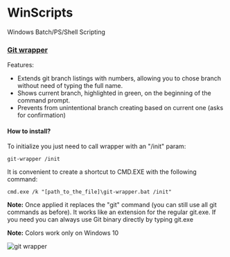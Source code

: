 # WinScripts
Windows Batch/PS/Shell Scripting


### [Git wrapper](https://github.com/maxwroc/WinScripts/blob/master/batch/git-wrapper.bat)
Features:
* Extends git branch listings with numbers, allowing you to chose branch without need of typing the full name. 
* Shows current branch, highlighted in green, on the beginning of the command prompt.
* Prevents from unintentional branch creating based on current one (asks for confirmation)

#### How to install?
To initialize you just need to call wrapper with an "/init" param:

`git-wrapper /init`

It is convenient to create a shortcut to CMD.EXE with the following command:

`cmd.exe /k "[path_to_the_file]\git-wrapper.bat /init"`

**Note:** Once applied it replaces the "git" command (you can still use all git commands as before). It works like an extension for the regular git.exe. If you need you can always use Git binary directly by typing git.exe

**Note:** Colors work only on Windows 10

![git wrapper](https://github.com/maxwroc/WinScripts/blob/master/batch/git-wrapper.png)
